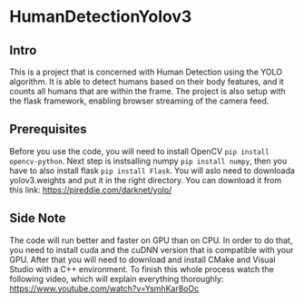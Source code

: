 # HumanDetectionYolov3

## Intro

This is a project that is concerned with Human Detection using the YOLO algorithm. It is able to detect humans based on their body features, and it counts all humans that
are within the frame. The project is also setup with the flask framework, enabling browser streaming of the camera feed.

## Prerequisites

Before you use the code, you will need to install OpenCV ```pip install opencv-python```. Next step is instsalling numpy ```pip install numpy```, then you have to also install flask ```pip install Flask```. You will aslo need to downloada yolov3.weights and put it in the right directory. You can download it from this link: 
https://pjreddie.com/darknet/yolo/


## Side Note

The code will run better and faster on GPU than on CPU. In order to do that, you need to install cuda and the cuDNN version that is compatible with your GPU. After that you will need to download and install CMake and Visual Studio with a C++ environment. To finish this whole process watch the following video, which will explain everything thoroughly: https://www.youtube.com/watch?v=YsmhKar8oOc


